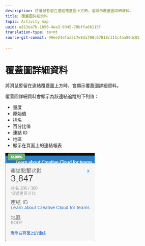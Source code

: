 ```yaml
---
description: 將滑鼠暫留在連結覆蓋圖上方時，會顯示覆蓋圖詳細資料。
title: 覆蓋圖詳細資料
topic: Activity map
uuid: e813ea7b-1b56-4ea3-9345-78bffa66115f
translation-type: tm+mt
source-git-commit: 99ee24efaa517e8da700c67818c111c4aa90dc02

---
```



# 覆蓋圖詳細資料

將滑鼠暫留在連結覆蓋圖上方時，會顯示覆蓋圖詳細資料。

覆蓋圖詳細資料會顯示為該連結追蹤的下列值：

* 量度
* 原始值
* 排名
* 百分比值
* 連結 ID
* 地區
* 顯示在頁面上的連結報表

![](assets/overlay_details.png)

